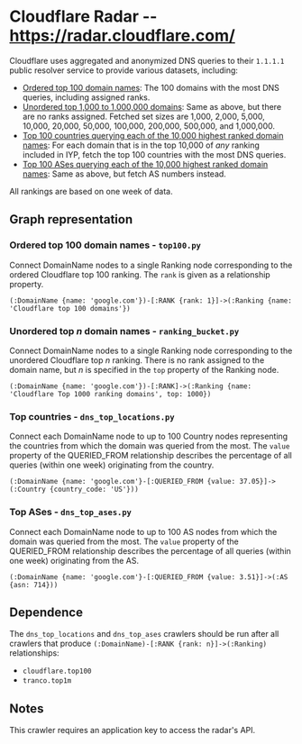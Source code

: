 # Cloudflare Radar -- https://radar.cloudflare.com/ 

Cloudflare uses aggregated and anonymized DNS queries to their `1.1.1.1` public resolver service to
provide various datasets, including:

- [Ordered top 100 domain
  names](https://developers.cloudflare.com/radar/investigate/domain-ranking-datasets/): The 100
  domains with the most DNS queries, including assigned ranks.
- [Unordered top 1,000 to 1,000,000
  domains](https://developers.cloudflare.com/radar/investigate/domain-ranking-datasets/): Same as
  above, but there are no ranks assigned. Fetched set sizes are 1,000, 2,000, 5,000, 10,000, 20,000,
  50,000, 100,000, 200,000, 500,000, and 1,000,000.
- [Top 100 countries querying each of the 10,000 highest ranked domain
  names](https://developers.cloudflare.com/radar/investigate/dns/#top-locations): For each domain
  that is in the top 10,000 of *any* ranking included in IYP, fetch the top 100 countries with the
  most DNS queries.
- [Top 100 ASes querying each of the 10,000 highest ranked domain
  names](https://developers.cloudflare.com/api/operations/radar_get__top_ases): Same as above, but
  fetch AS numbers instead.
  
All rankings are based on one week of data.

## Graph representation

### Ordered top 100 domain names - `top100.py`

Connect DomainName nodes to a single Ranking node corresponding to the ordered Cloudflare top 100
ranking. The `rank` is given as a relationship property.

```Cypher
(:DomainName {name: 'google.com'})-[:RANK {rank: 1}]->(:Ranking {name: 'Cloudflare top 100 domains'})
```

### Unordered top *n* domain names - `ranking_bucket.py`

Connect DomainName nodes to a single Ranking node corresponding to the unordered Cloudflare top *n*
ranking. There is no rank assigned to the domain name, but *n* is specified in the `top` property of
the Ranking node.

```Cypher
(:DomainName {name: 'google.com'})-[:RANK]->(:Ranking {name: 'Cloudflare Top 1000 ranking domains', top: 1000})
```

### Top countries - `dns_top_locations.py`

Connect each DomainName node to up to 100 Country nodes representing the countries from which the
domain was queried from the most. The `value` property of the QUERIED_FROM relationship describes
the percentage of all queries (within one week) originating from the country.

```Cypher
(:DomainName {name: 'google.com'}-[:QUERIED_FROM {value: 37.05}]->(:Country {country_code: 'US'}))
```

### Top ASes - `dns_top_ases.py`

Connect each DomainName node to up to 100 AS nodes  from which the domain was queried from the most.
The `value` property of the QUERIED_FROM relationship describes the percentage of all queries
(within one week) originating from the AS.

```Cypher
(:DomainName {name: 'google.com'}-[:QUERIED_FROM {value: 3.51}]->(:AS {asn: 714}))
```

## Dependence

The `dns_top_locations` and `dns_top_ases` crawlers should be run after all crawlers that produce
`(:DomainName)-[:RANK {rank: n}]->(:Ranking)` relationships:

- `cloudflare.top100`
- `tranco.top1m`

## Notes

This crawler requires an application key to access the radar's API.
